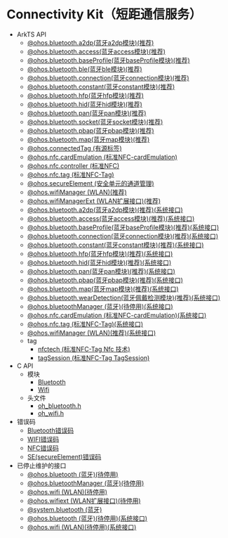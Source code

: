 # Connectivity Kit（短距通信服务）<!--connectivity-api-->

- ArkTS API<!--connectivity-arkts-->
  - [@ohos.bluetooth.a2dp(蓝牙a2dp模块)(推荐)](js-apis-bluetooth-a2dp.md)
  - [@ohos.bluetooth.access(蓝牙access模块)(推荐)](js-apis-bluetooth-access.md)
  - [@ohos.bluetooth.baseProfile(蓝牙baseProfile模块)(推荐)](js-apis-bluetooth-baseProfile.md)
  - [@ohos.bluetooth.ble(蓝牙ble模块)(推荐)](js-apis-bluetooth-ble.md)
  - [@ohos.bluetooth.connection(蓝牙connection模块)(推荐)](js-apis-bluetooth-connection.md)
  - [@ohos.bluetooth.constant(蓝牙constant模块)(推荐)](js-apis-bluetooth-constant.md)
  - [@ohos.bluetooth.hfp(蓝牙hfp模块)(推荐)](js-apis-bluetooth-hfp.md)
  - [@ohos.bluetooth.hid(蓝牙hid模块)(推荐)](js-apis-bluetooth-hid.md)
  - [@ohos.bluetooth.pan(蓝牙pan模块)(推荐)](js-apis-bluetooth-pan.md)
  - [@ohos.bluetooth.socket(蓝牙socket模块)(推荐)](js-apis-bluetooth-socket.md)
  - [@ohos.bluetooth.pbap(蓝牙pbap模块)(推荐)](js-apis-bluetooth-pbap.md)
  - [@ohos.bluetooth.map(蓝牙map模块)(推荐)](js-apis-bluetooth-map.md)
  - [@ohos.connectedTag (有源标签)](js-apis-connectedTag.md)
  - [@ohos.nfc.cardEmulation (标准NFC-cardEmulation)](js-apis-cardEmulation.md)
  - [@ohos.nfc.controller (标准NFC)](js-apis-nfcController.md)
  - [@ohos.nfc.tag (标准NFC-Tag)](js-apis-nfcTag.md)
  - [@ohos.secureElement (安全单元的通道管理)](js-apis-secureElement.md)
  - [@ohos.wifiManager (WLAN)(推荐)](js-apis-wifiManager.md)
  - [@ohos.wifiManagerExt (WLAN扩展接口)(推荐)](js-apis-wifiManagerExt.md)
  <!--Del-->
  - [@ohos.bluetooth.a2dp(蓝牙a2dp模块)(推荐)(系统接口)](js-apis-bluetooth-a2dp-sys.md)
  - [@ohos.bluetooth.access(蓝牙access模块)(推荐)(系统接口)](js-apis-bluetooth-access-sys.md)
  - [@ohos.bluetooth.baseProfile(蓝牙baseProfile模块)(推荐)(系统接口)](js-apis-bluetooth-baseProfile-sys.md)
  - [@ohos.bluetooth.connection(蓝牙connection模块)(推荐)(系统接口)](js-apis-bluetooth-connection-sys.md)
  - [@ohos.bluetooth.constant(蓝牙constant模块)(推荐)(系统接口)](js-apis-bluetooth-constant-sys.md)
  - [@ohos.bluetooth.hfp(蓝牙hfp模块)(推荐)(系统接口)](js-apis-bluetooth-hfp-sys.md)
  - [@ohos.bluetooth.hid(蓝牙hid模块)(推荐)(系统接口)](js-apis-bluetooth-hid-sys.md)
  - [@ohos.bluetooth.pan(蓝牙pan模块)(推荐)(系统接口)](js-apis-bluetooth-pan-sys.md)
  - [@ohos.bluetooth.pbap(蓝牙pbap模块)(推荐)(系统接口)](js-apis-bluetooth-pbap-sys.md)
  - [@ohos.bluetooth.map(蓝牙map模块)(推荐)(系统接口)](js-apis-bluetooth-map-sys.md)
  - [@ohos.bluetooth.wearDetection(蓝牙佩戴检测模块)(推荐)(系统接口)](js-apis-bluetooth-wearDetection-sys.md)
  - [@ohos.bluetoothManager (蓝牙)(待停用)(系统接口)](js-apis-bluetoothManager-sys.md)
  - [@ohos.nfc.cardEmulation (标准NFC-cardEmulation)(系统接口)](js-apis-cardEmulation-sys.md)
  - [@ohos.nfc.tag (标准NFC-Tag)(系统接口)](js-apis-nfcTag-sys.md)
  - [@ohos.wifiManager (WLAN)(推荐)(系统接口)](js-apis-wifiManager-sys.md)
  <!--DelEnd-->
  - tag<!--connectivity-nfc-tag-arkts-->
    - [nfctech (标准NFC-Tag Nfc 技术)](js-apis-nfctech.md)
    - [tagSession (标准NFC-Tag TagSession)](js-apis-tagSession.md)
- C API<!--connectivity-c-->
  - 模块<!--connectivity-module-->
    - [Bluetooth](_bluetooth.md)
    - [Wifi](_wifi.md)
  - 头文件<!--connectivity-headerfile-->
    - [oh_bluetooth.h](oh__bluetooth_8h.md)
    - [oh_wifi.h](oh__wifi_8h.md)
- 错误码<!--connectivity-arkts-errcode-->
  - [Bluetooth错误码](errorcode-bluetoothManager.md)
  - [WIFI错误码](errorcode-wifi.md)
  - [NFC错误码](errorcode-nfc.md)
  - [SE(secureElement)错误码](errorcode-se.md)
- 已停止维护的接口<!--connectivity-arkts-dep-->
  - [@ohos.bluetooth (蓝牙)(待停用)](js-apis-bluetooth.md)
  - [@ohos.bluetoothManager (蓝牙)(待停用)](js-apis-bluetoothManager.md)
  - [@ohos.wifi (WLAN)(待停用)](js-apis-wifi.md)
  - [@ohos.wifiext (WLAN扩展接口)(待停用)](js-apis-wifiext.md)
  - [@system.bluetooth (蓝牙)](js-apis-system-bluetooth.md)
  <!--Del-->
  - [@ohos.bluetooth (蓝牙)(待停用)(系统接口)](js-apis-bluetooth-sys.md)
  - [@ohos.wifi (WLAN)(待停用)(系统接口)](js-apis-wifi-sys.md)
  <!--DelEnd-->

